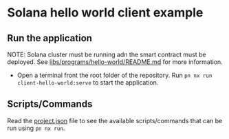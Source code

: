 # Solana hello world client example

## Run the application

NOTE: Solana cluster must be running adn the smart contract must be deployed. See [libs/programs/hello-world/README.md](../../../libs/programs/hello-world/README.md) for more information.

- Open a terminal front the root folder of the repository. Run `pn nx run client-hello-world:serve` to start the application.

## Scripts/Commands

Read the [project.json](project.json) file to see the available scripts/commands that can be run using `pn nx run`.

